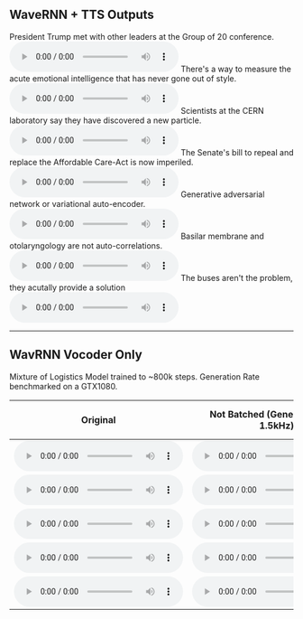 ## WaveRNN + TTS Outputs
President Trump met with other leaders at the Group of 20 conference.
<audio src="https://github.com/fatchord/model_outputs/blob/master/ljspeech_9bit_mulaw/tts1.wav?raw=true" controls preload></audio>
There's a way to measure the acute emotional intelligence that has never gone out of style.
<audio src="https://github.com/fatchord/model_outputs/blob/master/ljspeech_9bit_mulaw/tts2.wav?raw=true" controls preload></audio>
Scientists at the CERN laboratory say they have discovered a new particle.
<audio src="https://github.com/fatchord/model_outputs/blob/master/ljspeech_9bit_mulaw/tts3.wav?raw=true" controls preload></audio>
The Senate's bill to repeal and replace the Affordable Care-Act is now imperiled.
<audio src="https://github.com/fatchord/model_outputs/blob/master/ljspeech_9bit_mulaw/tts4.wav?raw=true" controls preload></audio>
Generative adversarial network or variational auto-encoder.
<audio src="https://github.com/fatchord/model_outputs/blob/master/ljspeech_9bit_mulaw/tts5.wav?raw=true" controls preload></audio>
Basilar membrane and otolaryngology are not auto-correlations.
<audio src="https://github.com/fatchord/model_outputs/blob/master/ljspeech_9bit_mulaw/tts6.wav?raw=true" controls preload></audio>
The buses aren't the problem, they acutally provide a solution
<audio src="https://github.com/fatchord/model_outputs/blob/master/ljspeech_9bit_mulaw/tts7.wav?raw=true" controls preload></audio>

____

## WavRNN Vocoder Only

Mixture of Logistics Model trained to ~800k steps. Generation Rate benchmarked on a GTX1080. 

| Original | Not Batched (Generation Rate: 1.5kHz) | Batched | Batched Generation Rate |
|:---:|:---:|:---:|:---:|
|<audio src="https://github.com/fatchord/model_outputs/blob/master/ljspeech_9bit_mulaw/797k_steps_1_target.wav?raw=true" controls preload></audio>|<audio src="https://github.com/fatchord/model_outputs/blob/master/ljspeech_9bit_mulaw/797k_steps_1_gen_NOT_BATCHED.wav?raw=true" controls preload></audio>|<audio src="https://github.com/fatchord/model_outputs/blob/master/ljspeech_9bit_mulaw/797k_steps_1_gen_batched.wav?raw=true" controls preload></audio>|29kHz|
|<audio src="https://github.com/fatchord/model_outputs/blob/master/ljspeech_9bit_mulaw/797k_steps_2_target.wav?raw=true" controls preload></audio>|<audio src="https://github.com/fatchord/model_outputs/blob/master/ljspeech_9bit_mulaw/797k_steps_2_gen_NOT_BATCHED.wav?raw=true" controls preload></audio>|<audio src="https://github.com/fatchord/model_outputs/blob/master/ljspeech_9bit_mulaw/797k_steps_2_gen_batched.wav?raw=true" controls preload></audio>|26kHz|
|<audio src="https://github.com/fatchord/model_outputs/blob/master/ljspeech_9bit_mulaw/797k_steps_3_target.wav?raw=true" controls preload></audio>|<audio src="https://github.com/fatchord/model_outputs/blob/master/ljspeech_9bit_mulaw/797k_steps_3_gen_NOT_BATCHED.wav?raw=true" controls preload></audio>|<audio src="https://github.com/fatchord/model_outputs/blob/master/ljspeech_9bit_mulaw/797k_steps_3_gen_batched.wav?raw=true" controls preload></audio>|24kHz|
|<audio src="https://github.com/fatchord/model_outputs/blob/master/ljspeech_9bit_mulaw/797k_steps_4_target.wav?raw=true" controls preload></audio>|<audio src="https://github.com/fatchord/model_outputs/blob/master/ljspeech_9bit_mulaw/797k_steps_4_gen_NOT_BATCHED.wav?raw=true" controls preload></audio>|<audio src="https://github.com/fatchord/model_outputs/blob/master/ljspeech_9bit_mulaw/797k_steps_4_gen_batched.wav?raw=true" controls preload></audio>|15kHz|
|<audio src="https://github.com/fatchord/model_outputs/blob/master/ljspeech_9bit_mulaw/797k_steps_5_target.wav?raw=true" controls preload></audio>|<audio src="https://github.com/fatchord/model_outputs/blob/master/ljspeech_9bit_mulaw/797k_steps_5_gen_NOT_BATCHED.wav?raw=true" controls preload></audio>|<audio src="https://github.com/fatchord/model_outputs/blob/master/ljspeech_9bit_mulaw/797k_steps_5_gen_batched.wav?raw=true" controls preload></audio>|18kHz|
